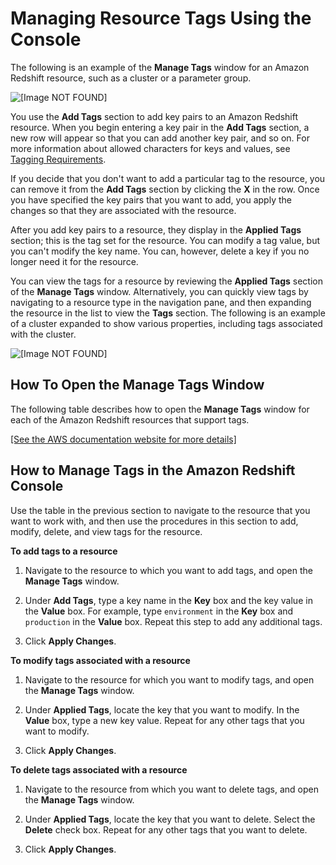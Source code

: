 # Managing Resource Tags Using the Console<a name="rs-mgmt-tagging-console"></a>

 The following is an example of the **Manage Tags** window for an Amazon Redshift resource, such as a cluster or a parameter group\. 

![\[Image NOT FOUND\]](http://docs.aws.amazon.com/redshift/latest/mgmt/images/rs-mgmt-manage-tags-window.png)

 You use the **Add Tags** section to add key pairs to an Amazon Redshift resource\. When you begin entering a key pair in the **Add Tags** section, a new row will appear so that you can add another key pair, and so on\. For more information about allowed characters for keys and values, see [Tagging Requirements](amazon-redshift-tagging.md#rs-tagging-requirements)\.

 If you decide that you don't want to add a particular tag to the resource, you can remove it from the **Add Tags** section by clicking the **X** in the row\. Once you have specified the key pairs that you want to add, you apply the changes so that they are associated with the resource\. 

 After you add key pairs to a resource, they display in the **Applied Tags** section; this is the tag set for the resource\. You can modify a tag value, but you can't modify the key name\. You can, however, delete a key if you no longer need it for the resource\. 

 You can view the tags for a resource by reviewing the **Applied Tags** section of the **Manage Tags** window\. Alternatively, you can quickly view tags by navigating to a resource type in the navigation pane, and then expanding the resource in the list to view the **Tags** section\. The following is an example of a cluster expanded to show various properties, including tags associated with the cluster\. 

![\[Image NOT FOUND\]](http://docs.aws.amazon.com/redshift/latest/mgmt/images/rs-mgmt-cluster-tag-list.png)

## How To Open the Manage Tags Window<a name="rs-mgmt-open-manage-tags-window"></a>

 The following table describes how to open the **Manage Tags** window for each of the Amazon Redshift resources that support tags\. 

[\[See the AWS documentation website for more details\]](http://docs.aws.amazon.com/redshift/latest/mgmt/rs-mgmt-tagging-console.html)

## How to Manage Tags in the Amazon Redshift Console<a name="rs-mgmt-console-tags-how-to"></a>

Use the table in the previous section to navigate to the resource that you want to work with, and then use the procedures in this section to add, modify, delete, and view tags for the resource\. <a name="rs-mgmt-console-add-tags"></a>

**To add tags to a resource**

1. Navigate to the resource to which you want to add tags, and open the **Manage Tags** window\.

1.  Under **Add Tags**, type a key name in the **Key** box and the key value in the **Value** box\. For example, type `environment` in the **Key** box and `production` in the **Value** box\. Repeat this step to add any additional tags\. 

1.  Click **Apply Changes**\. <a name="rs-mgmt-console-modify-tags"></a>

**To modify tags associated with a resource**

1. Navigate to the resource for which you want to modify tags, and open the **Manage Tags** window\.

1.  Under **Applied Tags**, locate the key that you want to modify\. In the **Value** box, type a new key value\. Repeat for any other tags that you want to modify\. 

1.  Click **Apply Changes**\. <a name="rs-mgmt-console-delete-tags"></a>

**To delete tags associated with a resource**

1. Navigate to the resource from which you want to delete tags, and open the **Manage Tags** window\.

1.  Under **Applied Tags**, locate the key that you want to delete\. Select the **Delete** check box\. Repeat for any other tags that you want to delete\. 

1.  Click **Apply Changes**\. 